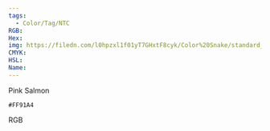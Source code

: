 ```yaml
---
tags:
  - Color/Tag/NTC
RGB:
Hex:
img: https://filedn.com/l0hpzxl1f01yT7GHxtF8cyk/Color%20Snake/standard_csv_to_svg//FF91A4.svg
CMYK:
HSL:
Name:
---
```

Pink Salmon
```palette
#FF91A4
```
RGB
